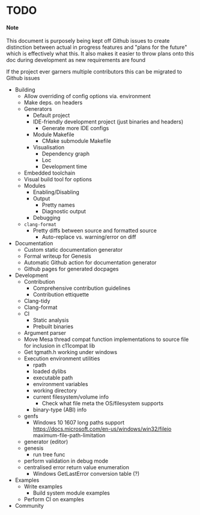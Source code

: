 # TODO

#### Note
This document is purposely being kept off Github issues to create distinction between actual in progress features and "plans for the future" which is effectively what this. It also makes it easier to throw plans onto this doc during development as new requirements are found

If the project ever garners multiple contributors this can be migrated to Github issues

- Building
    - Allow overriding of config options via. environment
    - Make deps. on headers
    - Generators
        - Default project
        - IDE-friendly development project (just binaries and headers)
            - Generate more IDE configs
        - Module Makefile
            - CMake submodule Makefile
        - Visualisation
            - Dependency graph
            - Loc
            - Development time
    - Embedded toolchain
    - Visual build tool for options
    - Modules
        - Enabling/Disabling
        - Output
            - Pretty names
            - Diagnostic output
        - Debugging
    - `clang-format`
        - Pretty diffs between source and formatted source
            - Auto-replace vs. warning/error on diff
- Documentation
    - Custom static documentation generator
    - Formal writeup for Genesis
    - Automatic Github action for documentation generator
    - Github pages for generated docpages
- Development
    - Contribution
        - Comprehensive contribution guidelines
        - Contribution ettiquette
    - Clang-tidy
    - Clang-format
    - CI
        - Static analysis
        - Prebuilt binaries
    - Argument parser
    - Move Mesa thread compat function implementations to source file for inclusion in c11compat lib
    - Get tgmath.h working under windows
    - Execution environment utilities
        - rpath
        - loaded dylibs
        - executable path
        - environment variables
        - working directory
        - current filesystem/volume info
            - Check what file meta the OS/filesystem supports
        - binary-type (ABI) info
    - genfs
        - Windows 10 1607 long paths support https://docs.microsoft.com/en-us/windows/win32/fileio maximum-file-path-limitation
    - generator (editor)
    - genesis
        - run tree func
    - perform validation in debug mode
    - centralised error return value enumeration
        - Windows GetLastError conversion table (?)
- Examples
    - Write examples
        - Build system module examples
    - Perform CI on examples
- Community
